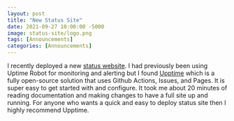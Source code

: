 ```yaml
---
layout: post
title: "New Status Site"
date: 2021-09-27 10:00:00 -5000
image: status-site/logo.png
tags: [Announcements]
categories: [Announcements]
---
```

I recently deployed a new [status website](https://status.cyberjake.xyz). I had previously been using Uptime Robot for monitoring and alerting but I found [Upptime](https://github.com/upptime/upptime) which is a fully open-source solution that uses Github Actions, Issues, and Pages. It is super easy to get started with and configure. It took me about 20 minutes of reading documentation and making changes to have a full site up and running. For anyone who wants a quick and easy to deploy status site then I highly recommend Upptime.
